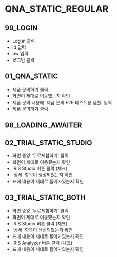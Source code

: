 # QNA_STATIC_REGULAR

## 99_LOGIN

- Log in 클릭
- id 입력
- pw 입력
- 로그인 클릭

## 01_QNA_STATIC

- 제품 문의하기 클릭
- 화면이 제대로 이동했는지 확인
- 제품 문의 내용에 '제품 문의 E2E 테스트용 샘플' 입력
- 제품 문의하기 클릭

## 98_LOADING_AWAITER

## 02_TRIAL_STATIC_STUDIO

- 화면 중앙 '무료체험하기' 클릭
- 화면이 제대로 이동했는지 확인
- IRIS Studio 버튼 클릭 (체크)
- '상세' 항목이 생성되었는지 확인
- 표에 내용이 제대로 들어가있는지 확인

## 03_TRIAL_STATIC_BOTH

- 화면 중앙 '무료체험하기' 클릭
- 화면이 제대로 이동했는지 확인
- IRIS Studio 버튼 클릭 (체크)
- '상세' 항목이 생성되었는지 확인
- 표에 내용이 제대로 들어가있는지 확인
- IRIS Analyzer 버튼 클릭 (체크)
- 표에 내용이 제대로 들어가있는지 확인
